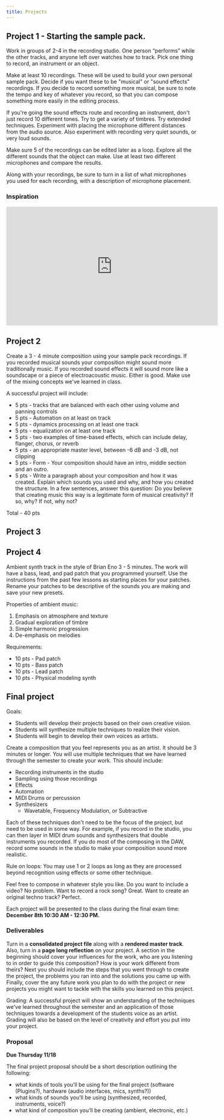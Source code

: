```yaml
---
title: Projects
---
```


## Project 1 - Starting the sample pack. 


Work in groups of 2-4 in the recording studio. One person “performs” while the other tracks, and anyone left over watches how to track. Pick one thing to record, an instrument or an object. 

Make at least 10 recordings. These will be used to build your own personal sample pack. Decide if you want these to be "musical" or "sound effects" recordings. If you decide to record something more musical, be sure to note the tempo and key of whatever you record, so that you can compose something more easily in the editing process. 

If you're going the sound effects route and recording an instrument, don't just record 10 different tones. Try to get a variety of timbres. Try extended techniques. Experiment with placing the microphone different distances from the audio source. Also experiment with recording very quiet sounds, or very loud sounds. 

Make sure 5 of the recordings can be edited later as a loop. Explore all the different sounds that the object can make. Use at least two different microphones and compare the results.

Along with your recordings, be sure to turn in a list of what microphones you used for each recording, with a description of microphone placement. 

### Inspiration 

<iframe width="560" height="315" src="https://www.youtube.com/embed/fY-ZoVMwGKM" title="YouTube video player" frameborder="0" allow="accelerometer; autoplay; clipboard-write; encrypted-media; gyroscope; picture-in-picture" allowfullscreen></iframe>


## Project 2

Create a 3 - 4 minute composition using your sample pack recordings. If you recorded musical sounds your composition might sound more traditionally music. If you recorded sound effects it will sound more like a soundscape or a piece of electroacoustic music. Either is good. Make use of the mixing concepts we've learned in class. 

A successful project will include: 
* 5 pts - tracks that are balanced with each other using volume and panning controls 
* 5 pts - Automation on at least on track
* 5 pts - dynamics processing on at least one track
* 5 pts - equalization on at least one track
* 5 pts - two examples of time-based effects, which can include delay, flanger, chorus, or reverb 
* 5 pts - an appropriate master level, between -6 dB and -3 dB, not clipping
* 5 pts - Form - Your composition should have an intro, middle section and an outro. 
* 5 pts - Write a paragraph about your composition and how it was created. Explain which sounds you used and why, and how you created the structure. In a few sentences, answer this question: Do you believe that creating music this way is a legitimate form of musical creativity? If so, why? If not, why not?

Total - 40 pts 

## Project 3 

## Project 4 

Ambient synth track in the style of Brian Eno 3 - 5 minutes. The work will have a bass, lead, and pad patch that you programmed yourself. Use the instructions from the past few lessons as starting places for your patches. Rename your patches to be descriptive of the sounds you are making and save your new presets. 

   Properties of ambient music: 
   1. Emphasis on atmosphere and texture 
   2. Gradual exploration of timbre 
   3. Simple harmonic progression 
   4. De-emphasis on melodies 

   Requirements:
   * 10 pts - Pad patch
   * 10 pts - Bass patch
   * 10 pts - Lead patch
   * 10 pts - Physical modeling synth



## Final project

Goals: 

* Students will develop their projects based on their own creative vision.
* Students will synthesize multiple techniques to realize their vision. 
* Students will begin to develop their own voices as artists.

Create a composition that you feel represents you as an artist. It should be 3 minutes or longer. You will use multiple techniques that we have learned through the semester to create your work. This should include: 

* Recording instruments in the studio 
* Sampling using those recordings
* Effects 
* Automation 
* MIDI Drums or percussion
* Synthesizers
   * Wavetable, Frequency Modulation, or Subtractive 

Each of these techniques don't need to be the focus of the project, but need to be used in some way. For example, if you record in the studio, you can then layer in MIDI drum sounds and synthesizers that double instruments you recorded. If you do most of the composing in the DAW, record some sounds in the studio to make your composition sound more realistic.

Rule on loops: You may use 1 or 2 loops as long as they are processed beyond recognition using effects or some other technique.

Feel free to compose in whatever style you like. Do you want to include a video? No problem. Want to record a rock song? Great. Want to create an original techno track? Perfect.

Each project will be presented to the class during the final exam time: **December 8th 10:30 AM - 12:30 PM.**

### Deliverables 

Turn in a **consolidated project file** along with a **rendered master track**. Also, turn in a **page long reflection** on your project. A section in the beginning should cover your influences for the work, who are you listening to in order to guide this composition? How is your work different from theirs? Next you should include the steps that you went through to create the project, the problems you ran into and the solutions you came up with. Finally, cover the any future work you plan to do with the project or new projects you might want to tackle with the skills you learned on this project. 

Grading: A successful project will show an understanding of the techniques we've learned throughout the semester and an application of those techniques towards a development of the students voice as an artist. Grading will also be based on the level of creativity and effort you put into your project.  

### Proposal 

**Due Thursday 11/18**

The final project proposal should be a short description outlining the following:

* what kinds of tools you’ll be using for the final project (software (Plugins?), hardware (audio interfaces, mics, synths?))
* what kinds of sounds you’ll be using (synthesized, recorded, instruments, voice?)
* what kind of composition you’ll be creating (ambient, electronic, etc.)


